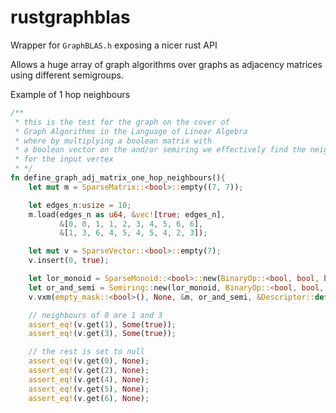 # rustgraphblas

Wrapper for `GraphBLAS.h` exposing a nicer rust API

Allows a huge array of graph algorithms over graphs as adjacency matrices using
different semigroups.

Example of 1 hop neighbours

```rust
/**
 * this is the test for the graph on the cover of 
 * Graph Algorithms in the Language of Linear Algebra
 * where by multiplying a boolean matrix with 
 * a boolean vector on the and/or semiring we effectively find the neighbours
 * for the input vertex
 * */
fn define_graph_adj_matrix_one_hop_neighbours(){
    let mut m = SparseMatrix::<bool>::empty((7, 7));

    let edges_n:usize = 10;
    m.load(edges_n as u64, &vec![true; edges_n],
           &[0, 0, 1, 1, 2, 3, 4, 5, 6, 6],
           &[1, 3, 6, 4, 5, 4, 5, 4, 2, 3]);

    let mut v = SparseVector::<bool>::empty(7);
    v.insert(0, true);

    let lor_monoid = SparseMonoid::<bool>::new(BinaryOp::<bool, bool, bool>::lor(), false);
    let or_and_semi = Semiring::new(lor_monoid, BinaryOp::<bool, bool, bool>::land());
    v.vxm(empty_mask::<bool>(), None, &m, or_and_semi, &Descriptor::default());

    // neighbours of 0 are 1 and 3
    assert_eq!(v.get(1), Some(true));
    assert_eq!(v.get(3), Some(true));

    // the rest is set to null
    assert_eq!(v.get(0), None);
    assert_eq!(v.get(2), None);
    assert_eq!(v.get(4), None);
    assert_eq!(v.get(5), None);
    assert_eq!(v.get(6), None);


```
